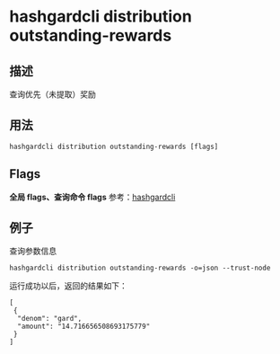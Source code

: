 # hashgardcli distribution outstanding-rewards

## 描述

查询优先（未提取）奖励

## 用法

```
hashgardcli distribution outstanding-rewards [flags]
```

## Flags

**全局 flags、查询命令 flags** 参考：[hashgardcli](../README.md)

## 例子

查询参数信息

```
hashgardcli distribution outstanding-rewards -o=json --trust-node
```

运行成功以后，返回的结果如下：

```
[
 {
  "denom": "gard",
  "amount": "14.716656508693175779"
 }
]
```
